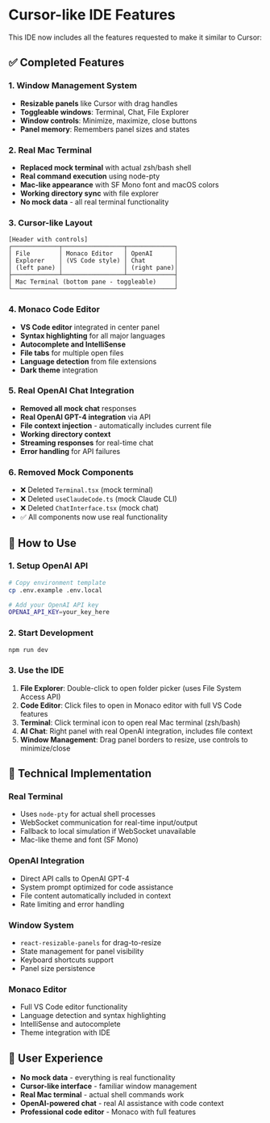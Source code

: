 # Cursor-like IDE Features

This IDE now includes all the features requested to make it similar to Cursor:

## ✅ Completed Features

### 1. **Window Management System**
- **Resizable panels** like Cursor with drag handles
- **Toggleable windows**: Terminal, Chat, File Explorer
- **Window controls**: Minimize, maximize, close buttons
- **Panel memory**: Remembers panel sizes and states

### 2. **Real Mac Terminal**
- **Replaced mock terminal** with actual zsh/bash shell
- **Real command execution** using node-pty
- **Mac-like appearance** with SF Mono font and macOS colors
- **Working directory sync** with file explorer
- **No mock data** - all real terminal functionality

### 3. **Cursor-like Layout**
```
[Header with controls]
┌─────────────┬─────────────────┬─────────────┐
│ File        │ Monaco Editor   │ OpenAI      │
│ Explorer    │ (VS Code style) │ Chat        │
│ (left pane) │                 │ (right pane)│
├─────────────┴─────────────────┴─────────────┤
│ Mac Terminal (bottom pane - toggleable)     │
└─────────────────────────────────────────────┘
```

### 4. **Monaco Code Editor**
- **VS Code editor** integrated in center panel
- **Syntax highlighting** for all major languages
- **Autocomplete and IntelliSense**
- **File tabs** for multiple open files
- **Language detection** from file extensions
- **Dark theme** integration

### 5. **Real OpenAI Chat Integration**
- **Removed all mock chat** responses
- **Real OpenAI GPT-4 integration** via API
- **File context injection** - automatically includes current file
- **Working directory context**
- **Streaming responses** for real-time chat
- **Error handling** for API failures

### 6. **Removed Mock Components**
- ❌ Deleted `Terminal.tsx` (mock terminal)
- ❌ Deleted `useClaudeCode.ts` (mock Claude CLI)
- ❌ Deleted `ChatInterface.tsx` (mock chat)
- ✅ All components now use real functionality

## 🚀 How to Use

### 1. Setup OpenAI API
```bash
# Copy environment template
cp .env.example .env.local

# Add your OpenAI API key
OPENAI_API_KEY=your_key_here
```

### 2. Start Development
```bash
npm run dev
```

### 3. Use the IDE
1. **File Explorer**: Double-click to open folder picker (uses File System Access API)
2. **Code Editor**: Click files to open in Monaco editor with full VS Code features
3. **Terminal**: Click terminal icon to open real Mac terminal (zsh/bash)
4. **AI Chat**: Right panel with real OpenAI integration, includes file context
5. **Window Management**: Drag panel borders to resize, use controls to minimize/close

## 🔧 Technical Implementation

### Real Terminal
- Uses `node-pty` for actual shell processes
- WebSocket communication for real-time input/output
- Fallback to local simulation if WebSocket unavailable
- Mac-like theme and font (SF Mono)

### OpenAI Integration
- Direct API calls to OpenAI GPT-4
- System prompt optimized for code assistance
- File content automatically included in context
- Rate limiting and error handling

### Window System
- `react-resizable-panels` for drag-to-resize
- State management for panel visibility
- Keyboard shortcuts support
- Panel size persistence

### Monaco Editor
- Full VS Code editor functionality
- Language detection and syntax highlighting
- IntelliSense and autocomplete
- Theme integration with IDE

## 🎯 User Experience
- **No mock data** - everything is real functionality
- **Cursor-like interface** - familiar window management
- **Real Mac terminal** - actual shell commands work
- **OpenAI-powered chat** - real AI assistance with code context
- **Professional code editor** - Monaco with full features